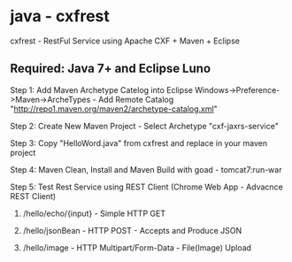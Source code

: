 java - cxfrest
==============

cxfrest - RestFul Service using Apache CXF + Maven + Eclipse


Required: 
Java 7+ and Eclipse Luno
- 
Step 1: Add Maven Archetype Catelog into Eclipse
Windows->Preference->Maven->ArcheTypes - Add Remote Catalog "http://repo1.maven.org/maven2/archetype-catalog.xml"

Step 2: Create New Maven Project - Select Archetype "cxf-jaxrs-service"

Step 3: Copy "HelloWord.java" from cxfrest and replace in your maven project

Step 4: Maven Clean, Install and Maven Build with goad - tomcat7:run-war

Step 5: Test Rest Service using REST Client (Chrome Web App - Advacnce REST Client)
1) /hello/echo/{input} - Simple HTTP GET

2) /hello/jsonBean  - HTTP POST - Accepts and Produce JSON

3) /hello/image - HTTP Multipart/Form-Data - File(Image) Upload







